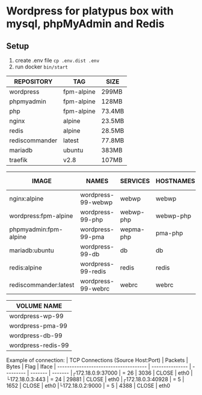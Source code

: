 # Wordpress for platypus box with mysql, phpMyAdmin and Redis

## Setup
1) create .env file ```cp .env.dist .env```
2) run docker ```bin/start```


| REPOSITORY       |  TAG         | SIZE
| ---------------- | ------------ | -------
| wordpress        | fpm-alpine   | 299MB
| phpmyadmin       | fpm-alpine   | 128MB
| php              | fpm-alpine   | 73.4MB
| nginx            | alpine       | 23.5MB
| redis            | alpine       | 28.5MB
| rediscommander   | latest       | 77.8MB
| mariadb          | ubuntu       | 383MB
| traefik          | v2.8         | 107MB


| IMAGE                 | NAMES                | SERVICES  | HOSTNAMES | WEB HOSTNAMES
| --------------------- | -------------------- | --------- | --------- | -------------------
| nginx:alpine          | wordpress-99-webwp   | webwp     | webwp     | pma, webwp, webpma
| wordpress:fpm-alpine  | wordpress-99-php     | webwp-php | webwp-php | webwp-php
| phpmyadmin:fpm-alpine | wordpress-99-pma     | wepma-php | pma-php   | wepma-php
| mariadb:ubuntu        | wordpress-99-db      | db        | db        |
| redis:alpine          | wordpress-99-redis   | redis     | redis     |
| rediscommander:latest | wordpress-99-webrc   | webrc     | webrc     | rc
                                                                                

| VOLUME NAME
| --------------------
| wordpress-wp-99
| wordpress-pma-99
| wordpress-db-99
| wordpress-redis-99


Example of connection:
| TCP Connections (Source Host:Port)    |      Packets    |    Bytes  |  Flag   |  Iface
| ------------------------------------- | --------------- | --------- | ------- | -------
|┌172.18.0.9:37000                      |    =       26   |     3036  |  CLOSE  |  eth0
|└172.18.0.3:443                        |    =       24   |    29881  |  CLOSE  |  eth0
|┌172.18.0.3:40928                      |    =        5   |     1652  |  CLOSE  |  eth0
|└172.18.0.2:9000                       |    =        5   |     4388  |  CLOSE  |  eth0

